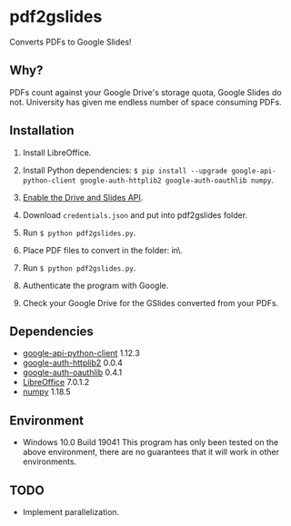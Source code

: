 # pdf2gslides
Converts PDFs to Google Slides!

## Why?
PDFs count against your Google Drive's storage quota, Google Slides do not.
University has given me endless number of space consuming PDFs.

## Installation
 1. Install LibreOffice.
 2. Install Python dependencies: `$ pip install --upgrade google-api-python-client google-auth-httplib2 google-auth-oauthlib numpy`.

 3. [Enable the Drive and Slides API](https://developers.google.com/drive/api/v3/quickstart/python).
 4. Download `credentials.json` and put into pdf2gslides folder.
 5. Run `$ python pdf2gslides.py`.
 6. Place PDF files to convert in the folder: in\\.
 7. Run `$ python pdf2gslides.py`.
 8. Authenticate the program with Google.
 9. Check your Google Drive for the GSlides converted from your PDFs.

## Dependencies
 - [google-api-python-client](https://github.com/googleapis/google-api-python-client) 1.12.3
 - [google-auth-httplib2](https://github.com/googleapis/google-auth-library-python-httplib2) 0.0.4
 - [google-auth-oauthlib](https://github.com/googleapis/google-auth-library-python-oauthlib) 0.4.1
 - [LibreOffice](https://www.libreoffice.org/) 7.0.1.2
 - [numpy](https://numpy.org/) 1.18.5

## Environment
 - Windows 10.0 Build 19041
 This program has only been tested on the above environment,
 there are no guarantees that it will work in other environments.

## TODO
 - Implement parallelization.
